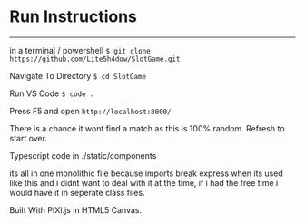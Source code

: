 # Run Instructions
---
in a terminal / powershell
`$ git clone https://github.com/Lite5h4dow/SlotGame.git`

Navigate To Directory
`$ cd SlotGame`

Run VS Code
`$ code .`

Press F5 and open `http://localhost:8000/`

There is a chance it wont find a match as this is 100% random.
Refresh to start over.

Typescript code in ./static/components 

its all in one monolithic file because imports break express when its used like this and i didnt want to deal with it at the time, 
if i had the free time i would have it in seperate class files.

Built With PIXI.js in HTML5 Canvas.